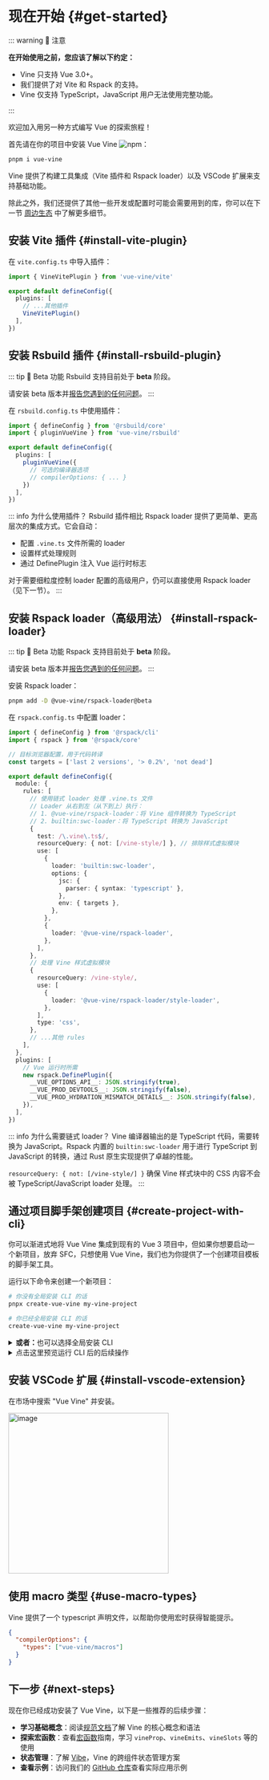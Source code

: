 # 现在开始 {#get-started}

::: warning 🚨 注意

<b>在开始使用之前，您应该了解以下约定：</b>

- Vine 只支持 <span class="hlmark">Vue 3.0+</span>。
- 我们提供了对 <span class="hlmark">Vite</span> 和 <span class="hlmark">Rspack</span> 的支持。
- Vine <span class="hlmark">仅支持 TypeScript</span>，JavaScript 用户无法使用完整功能。

:::

欢迎加入用另一种方式编写 Vue 的探索旅程！

首先请在你的项目中安装 Vue Vine ![npm](https://img.shields.io/npm/v/vue-vine)：

```bash
pnpm i vue-vine
```

Vine 提供了构建工具集成（Vite 插件和 Rspack loader）以及 VSCode 扩展来支持基础功能。

除此之外，我们还提供了其他一些开发或配置时可能会需要用到的库，你可以在下一节 [周边生态](./ecosystem.md) 中了解更多细节。

## 安装 Vite 插件 {#install-vite-plugin}

在 `vite.config.ts` 中导入插件：

```ts [vite.config.ts]
import { VineVitePlugin } from 'vue-vine/vite'

export default defineConfig({
  plugins: [
    // ...其他插件
    VineVitePlugin()
  ],
})
```

## 安装 Rsbuild 插件 {#install-rsbuild-plugin}

::: tip 🧪 Beta 功能
Rsbuild 支持目前处于 **beta** 阶段。

请安装 beta 版本并[报告您遇到的任何问题](https://github.com/vue-vine/vue-vine/issues)。
:::

在 `rsbuild.config.ts` 中使用插件：

```ts [rsbuild.config.ts]
import { defineConfig } from '@rsbuild/core'
import { pluginVueVine } from 'vue-vine/rsbuild'

export default defineConfig({
  plugins: [
    pluginVueVine({
      // 可选的编译器选项
      // compilerOptions: { ... }
    })
  ],
})
```

::: info 为什么使用插件？
Rsbuild 插件相比 Rspack loader 提供了更简单、更高层次的集成方式。它会自动：
- 配置 `.vine.ts` 文件所需的 loader
- 设置样式处理规则
- 通过 DefinePlugin 注入 Vue 运行时标志

对于需要细粒度控制 loader 配置的高级用户，仍可以直接使用 Rspack loader（见下一节）。
:::

## 安装 Rspack loader（高级用法） {#install-rspack-loader}

::: tip 🧪 Beta 功能
Rspack 支持目前处于 **beta** 阶段。

请安装 beta 版本并[报告您遇到的任何问题](https://github.com/vue-vine/vue-vine/issues)。
:::

安装 Rspack loader：

```bash
pnpm add -D @vue-vine/rspack-loader@beta
```

在 `rspack.config.ts` 中配置 loader：

```ts [rspack.config.ts]
import { defineConfig } from '@rspack/cli'
import { rspack } from '@rspack/core'

// 目标浏览器配置，用于代码转译
const targets = ['last 2 versions', '> 0.2%', 'not dead']

export default defineConfig({
  module: {
    rules: [
      // 使用链式 loader 处理 .vine.ts 文件
      // Loader 从右到左（从下到上）执行：
      // 1. @vue-vine/rspack-loader：将 Vine 组件转换为 TypeScript
      // 2. builtin:swc-loader：将 TypeScript 转换为 JavaScript
      {
        test: /\.vine\.ts$/,
        resourceQuery: { not: [/vine-style/] }, // 排除样式虚拟模块
        use: [
          {
            loader: 'builtin:swc-loader',
            options: {
              jsc: {
                parser: { syntax: 'typescript' },
              },
              env: { targets },
            },
          },
          {
            loader: '@vue-vine/rspack-loader',
          },
        ],
      },
      // 处理 Vine 样式虚拟模块
      {
        resourceQuery: /vine-style/,
        use: [
          {
            loader: '@vue-vine/rspack-loader/style-loader',
          },
        ],
        type: 'css',
      },
      // ...其他 rules
    ],
  },
  plugins: [
    // Vue 运行时所需
    new rspack.DefinePlugin({
      __VUE_OPTIONS_API__: JSON.stringify(true),
      __VUE_PROD_DEVTOOLS__: JSON.stringify(false),
      __VUE_PROD_HYDRATION_MISMATCH_DETAILS__: JSON.stringify(false),
    }),
  ],
})
```

::: info 为什么需要链式 loader？
Vine 编译器输出的是 TypeScript 代码，需要转换为 JavaScript。Rspack 内置的 `builtin:swc-loader` 用于进行 TypeScript 到 JavaScript 的转换，通过 Rust 原生实现提供了卓越的性能。

`resourceQuery: { not: [/vine-style/] }` 确保 Vine 样式块中的 CSS 内容不会被 TypeScript/JavaScript loader 处理。
:::

## 通过项目脚手架创建项目 {#create-project-with-cli}

你可以渐进式地将 Vue Vine 集成到现有的 Vue 3 项目中，但如果你想要启动一个新项目，放弃 SFC，只想使用 Vue Vine，我们也为你提供了一个创建项目模板的脚手架工具。

运行以下命令来创建一个新项目：

```bash
# 你没有全局安装 CLI 的话
pnpx create-vue-vine my-vine-project

# 你已经全局安装 CLI 的话
create-vue-vine my-vine-project
```

<details>
<summary class="text-sm text-gray-500 cursor-pointer"><b>或者：</b>也可以选择全局安装 CLI</summary>

```bash
pnpm i -g create-vue-vine
```

</details>

<details>
<summary class="text-sm text-gray-500 cursor-pointer">点击这里预览运行 CLI 后的后续操作</summary>

```text
> pnpx create-vue-vine my-vine-project

...

┌  Vue Vine - Another style of writing Vue components
│
◇  Use Vue Router?
│  Yes
│
◇  Use Pinia as state management?
│  Yes
│
◇  Using atomized css?
│  - UnoCSS
│  - Tailwind
│  - No
│
◇  Install all dependencies for the project now?
│  Yes
│
◇  Project created at: /path/to/my-vine-project
│

...

◇  Dependencies installed!
│
└  You're all set! Now run:

   cd my-vine-project
   pnpm dev

   Happy hacking!
```

</details>

## 安装 VSCode 扩展 {#install-vscode-extension}

在市场中搜索 "Vue Vine" 并安装。

<img width="320" alt="image" src="/vscode-ext-download.png">

## 使用 macro 类型 {#use-macro-types}

Vine 提供了一个 typescript 声明文件，以帮助你使用宏时获得智能提示。

```json [tsconfig.json]
{
  "compilerOptions": {
    "types": ["vue-vine/macros"]
  }
}
```

## 下一步 {#next-steps}

现在你已经成功安装了 Vue Vine，以下是一些推荐的后续步骤：

- **学习基础概念**：阅读[规范文档](../specification/overview)了解 Vine 的核心概念和语法
- **探索宏函数**：查看[宏函数](../specification/macros)指南，学习 `vineProp`、`vineEmits`、`vineSlots` 等的使用
- **状态管理**：了解 [Vibe](../specification/vibe)，Vine 的跨组件状态管理方案
- **查看示例**：访问我们的 [GitHub 仓库](https://github.com/vue-vine/vue-vine/tree/main/packages/e2e-vite/src)查看实际应用示例
